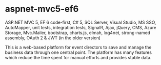 # aspnet-mvc5-ef6
ASP.NET MVC 5, EF 6 code-first, C# 5, SQL Server, Visual Studio, MS SSO, AutoMapper, unit tests, integration tests, SignalR, Ajax, jQuery, CMS, Azure Storage, Mvc.Mailer, bootstrap, charts.js, elmah, log4net, strong-named assembly, OAuth 2 &amp; JWT (in the older version)

This is a web-based platform for event directors to save and manage the business data through one central point. The platform has many features which reduce the time spent for manual efforts and provides stable data.
